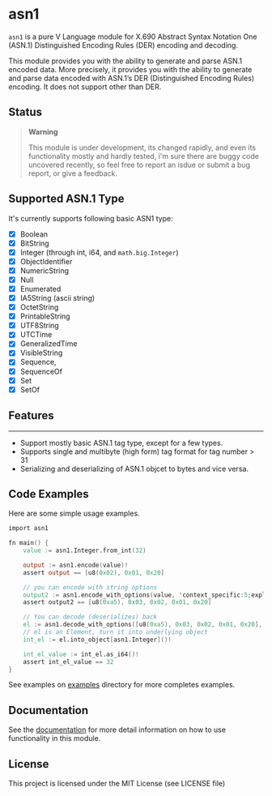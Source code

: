 # asn1

`asn1` is a pure V Language module for X.690 Abstract Syntax Notation One (ASN.1)
Distinguished Encoding Rules (DER) encoding and decoding.

This module provides you with the ability to generate and parse ASN.1 encoded data.
More precisely, it provides you with the ability to generate and parse data encoded 
with ASN.1’s DER (Distinguished Encoding Rules) encoding. It does not support other than DER.

## Status

> **Warning**
>
> This module is under development, its changed rapidly, and even
> its functionality mostly and hardly tested, i'm sure there are buggy code uncovered recently,
> so feel free to report an isdue or submit a bug report, or give a feedback.

## Supported ASN.1 Type

It's currently supports following basic ASN1 type:

- [x] Boolean
- [x] BitString
- [x] Integer (through int, i64, and `math.big.Integer`)
- [x] ObjectIdentifier
- [x] NumericString
- [x] Null
- [x] Enumerated
- [x] IA5String (ascii string)
- [x] OctetString
- [x] PrintableString
- [x] UTF8String
- [x] UTCTime
- [x] GeneralizedTime
- [x] VisibleString
- [x] Sequence,
- [x] SequenceOf
- [x] Set
- [x] SetOf

## **Features**

---

- Support mostly basic ASN.1 tag type, except for a few types.
- Supports single and multibyte (high form) tag format for tag number > 31
- Serializing and deserializing of ASN.1 objcet to bytes and vice versa.

## Code Examples

Here are some simple usage examples.

```v
import asn1

fn main() {
	value := asn1.Integer.from_int(32)

	output := asn1.encode(value)!
	assert output == [u8(0x02), 0x01, 0x20]

	// you can encode with string options
	output2 := asn1.encode_with_options(value, 'context_specific:5;explicit;inner:2')!
	assert output2 == [u8(0xa5), 0x03, 0x02, 0x01, 0x20]

	// You can decode (deserializes) back
	el := asn1.decode_with_options([u8(0xa5), 0x03, 0x02, 0x01, 0x20], 'context_specific:5;explicit;inner:2')!
	// el is an Element, turn it into underlying object
	int_el := el.into_object[asn1.Integer]()!

	int_el_value := int_el.as_i64()!
	assert int_el_value == 32
}
```
See examples on [examples](examples/) directory for more completes examples.

## Documentation

See the [documentation](DOCS.md) for more detail information on 
how to use functionality in this module.

## License

This project is licensed under the MIT License (see LICENSE file)